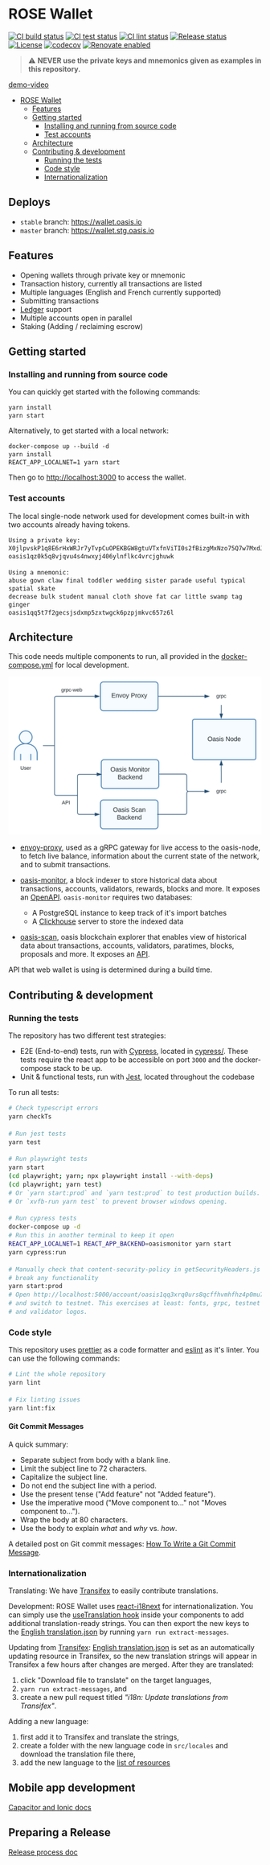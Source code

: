 # ROSE Wallet

[![CI build status][github-ci-build-badge]][github-ci-build-link]
[![CI test status][github-ci-test-badge]][github-ci-test-link]
[![CI lint status][github-ci-lint-badge]][github-ci-lint-link]
[![Release status][github-release-badge]][github-release-link]
[![License][license-badge]][license-link]
[![codecov][codecov-badge]][codecov-link]
[![Renovate enabled][github-renovate-badge]][github-renovate-link]

> :warning: **NEVER use the private keys and mnemonics given as examples
> in this repository.**

[demo-video]

- [ROSE Wallet](#rose-wallet)
  - [Features](#features)
  - [Getting started](#getting-started)
    - [Installing and running from source code][install-link]
    - [Test accounts](#test-accounts)
  - [Architecture](#architecture)
  - [Contributing & development](#contributing--development)
    - [Running the tests](#running-the-tests)
    - [Code style](#code-style)
    - [Internationalization](#internationalization)

## Deploys

- `stable` branch: <https://wallet.oasis.io>
- `master` branch: <https://wallet.stg.oasis.io>

## Features

- Opening wallets through private key or mnemonic
- Transaction history, currently all transactions are listed
- Multiple languages (English and French currently supported)
- Submitting transactions
- [Ledger](http://ledger.com/) support
- Multiple accounts open in parallel
- Staking (Adding / reclaiming escrow)

## Getting started

### Installing and running from source code

You can quickly get started with the following commands:

```shell
yarn install
yarn start
```

Alternatively, to get started with a local network:

```shell
docker-compose up --build -d
yarn install
REACT_APP_LOCALNET=1 yarn start
```

Then go to <http://localhost:3000> to access the wallet.

### Test accounts

The local single-node network used for development comes built-in with two
accounts already having tokens.

```none
Using a private key:
X0jlpvskP1q8E6rHxWRJr7yTvpCuOPEKBGW8gtuVTxfnViTI0s2fBizgMxNzo75Q7w7MxdJXtOLeqDoFUGxxMg==
oasis1qz0k5q8vjqvu4s4nwxyj406ylnflkc4vrcjghuwk

Using a mnemonic:
abuse gown claw final toddler wedding sister parade useful typical spatial skate
decrease bulk student manual cloth shove fat car little swamp tag ginger
oasis1qq5t7f2gecsjsdxmp5zxtwgck6pzpjmkvc657z6l
```

## Architecture

This code needs multiple components to run, all provided in the
[docker-compose.yml] for local development.

![Architecture diagram](docs/images/architecture.svg)

- [envoy-proxy], used as a gRPC gateway for live access to the oasis-node, to
  fetch live balance, information about the current state of the network, and to
  submit transactions.
- [oasis-monitor], a block indexer to store historical data about transactions,
  accounts, validators, rewards, blocks and more. It exposes an
  [OpenAPI][monitor-swagger]. `oasis-monitor` requires two databases:

  - A PostgreSQL instance to keep track of it's import batches
  - A [Clickhouse] server to store the indexed data

- [oasis-scan], oasis blockchain explorer that enables view of historical data
  about transactions, accounts, validators, paratimes, blocks, proposals and
  more. It exposes an [API][scan-api-repo].

API that web wallet is using is determined during a build time.

## Contributing & development

### Running the tests

The repository has two different test strategies:

- E2E (End-to-end) tests, run with [Cypress], located in [cypress/](/cypress).
  These tests require the react app to be accessible on port `3000` and the
  docker-compose stack to be up.
- Unit & functional tests, run with [Jest], located throughout the codebase

To run all tests:

```bash
# Check typescript errors
yarn checkTs

# Run jest tests
yarn test

# Run playwright tests
yarn start
(cd playwright; yarn; npx playwright install --with-deps)
(cd playwright; yarn test)
# Or `yarn start:prod` and `yarn test:prod` to test production builds.
# Or `xvfb-run yarn test` to prevent browser windows opening.

# Run cypress tests
docker-compose up -d
# Run this in another terminal to keep it open
REACT_APP_LOCALNET=1 REACT_APP_BACKEND=oasismonitor yarn start
yarn cypress:run

# Manually check that content-security-policy in getSecurityHeaders.js doesn't
# break any functionality
yarn start:prod
# Open http://localhost:5000/account/oasis1qq3xrq0urs8qcffhvmhfhz4p0mu7ewc8rscnlwxe/stake
# and switch to testnet. This exercises at least: fonts, grpc, testnet grpc, API,
# and validator logos.
```

### Code style

This repository uses [prettier] as a code formatter and [eslint] as it's linter.
You can use the following commands:

```bash
# Lint the whole repository
yarn lint

# Fix linting issues
yarn lint:fix
```

#### Git Commit Messages

A quick summary:

- Separate subject from body with a blank line.
- Limit the subject line to 72 characters.
- Capitalize the subject line.
- Do not end the subject line with a period.
- Use the present tense ("Add feature" not "Added feature").
- Use the imperative mood ("Move component to..." not "Moves component to...").
- Wrap the body at 80 characters.
- Use the body to explain _what_ and _why_ vs. _how_.

A detailed post on Git commit messages: [How To Write a Git Commit Message].

### Internationalization

Translating: We have [Transifex] to easily contribute translations.

Development: ROSE Wallet uses [react-i18next] for internationalization.
You can simply use the [useTranslation hook] inside your components to add
additional translation-ready strings. You can then export the new keys to the
[English translation.json] by running `yarn run extract-messages`.

Updating from [Transifex]: [English translation.json] is set as an automatically
updating resource in Transifex, so the new translation strings will appear in
Transifex a few hours after changes are merged. After they are translated:

1. click "Download file to translate" on the target languages,
2. `yarn run extract-messages`, and
3. create a new pull request titled _"i18n: Update translations from
   Transifex"_.

Adding a new language:

1. first add it to Transifex and translate the strings,
2. create a folder with the new language code in `src/locales`
   and download the translation file there,
3. add the new language to the [list of resources][i18n.ts]

## Mobile app development

[Capacitor and Ionic docs](docs/mobile-development.md)

## Preparing a Release

[Release process doc](docs/release-process.md)

[demo-video]: https://github.com/oasisprotocol/oasis-wallet-web/assets/3758846/ef11fbea-dd55-42b1-87a4-1b74509a2809
[docker-compose.yml]: docker-compose.yml
[envoy-proxy]: https://www.envoyproxy.io
[oasis-monitor]: https://oasismonitor.com
[monitor-swagger]: https://github.com/everstake/oasis-explorer/blob/master/swagger/swagger.yml
[Clickhouse]: https://github.com/ClickHouse/ClickHouse
[oasis-scan]: https://www.oasisscan.com
[scan-api-repo]: https://github.com/bitcat365/oasisscan-backend#oasisscan-api
[Cypress]: https://www.cypress.io/
[Jest]: https://github.com/facebook/jest
[prettier]: https://prettier.io/
[eslint]: https://github.com/eslint/eslint
[How To Write a Git Commit Message]: https://chris.beams.io/posts/git-commit/
[Transifex]: https://www.transifex.com/oasisprotocol/oasis-wallet-web/
[react-i18next]: https://react.i18next.com/
[useTranslation hook]: https://react.i18next.com/latest/usetranslation-hook
[English translation.json]: src/locales/en/translation.json
[i18n.ts]: src/locales/i18n.ts
[github-ci-build-badge]: https://github.com/oasisprotocol/oasis-wallet-web/actions/workflows/ci-build.yml/badge.svg
[github-ci-build-link]: https://github.com/oasisprotocol/oasis-wallet-web/actions?query=workflow:ci-build+branch:master
[github-ci-test-badge]: https://github.com/oasisprotocol/oasis-wallet-web/actions/workflows/ci-test.yml/badge.svg
[github-ci-test-link]: https://github.com/oasisprotocol/oasis-wallet-web/actions?query=workflow:ci-test+branch:master
[github-ci-lint-badge]: https://github.com/oasisprotocol/oasis-wallet-web/actions/workflows/ci-lint.yml/badge.svg
[github-ci-lint-link]: https://github.com/oasisprotocol/oasis-wallet-web/actions?query=workflow:ci-lint+branch:master
[github-release-badge]: https://github.com/oasisprotocol/oasis-wallet-web/actions/workflows/release.yml/badge.svg
[github-release-link]: https://github.com/oasisprotocol/oasis-wallet-web/actions?query=workflow:release
[github-renovate-badge]: https://img.shields.io/badge/renovate-enabled-brightgreen.svg
[github-renovate-link]: https://www.mend.io/renovate/
[license-badge]: https://img.shields.io/badge/License-Apache%202.0-blue.svg
[license-link]: https://opensource.org/licenses/Apache-2.0
[codecov-badge]: https://codecov.io/gh/oasisprotocol/oasis-wallet-web/branch/master/graph/badge.svg
[codecov-link]: https://codecov.io/gh/oasisprotocol/oasis-wallet-web
[install-link]: #installing-and-running-from-source-code
